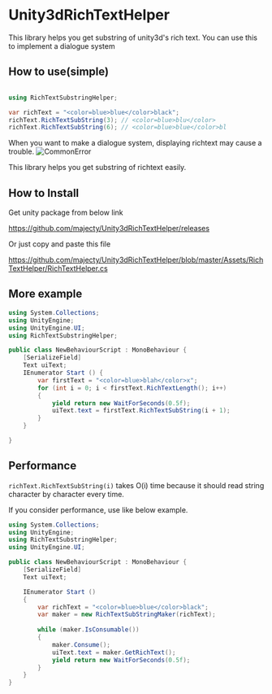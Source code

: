 # Unity3dRichTextHelper
This library helps you get substring of unity3d's rich  text. You can use this to implement a dialogue system

## How to use(simple)
```csharp

using RichTextSubstringHelper;

var richText = "<color=blue>blue</color>black";
richText.RichTextSubString(3); // <color=blue>blu</color>
richText.RichTextSubString(6); // <color=blue>blue</color>bl
```

When you want to make a dialogue system, displaying richtext may cause a trouble.
![CommonError](http://g.recordit.co/2sqiTVG655.gif)

This library helps you get substring of richtext easily.

## How to Install

Get unity package from below link

https://github.com/majecty/Unity3dRichTextHelper/releases

Or just copy and paste this file

https://github.com/majecty/Unity3dRichTextHelper/blob/master/Assets/RichTextHelper/RichTextHelper.cs

## More example
```csharp
using System.Collections;
using UnityEngine;
using UnityEngine.UI;
using RichTextSubstringHelper;

public class NewBehaviourScript : MonoBehaviour {
    [SerializeField]
    Text uiText;
    IEnumerator Start () {
        var firstText = "<color=blue>blah</color>x";
        for (int i = 0; i < firstText.RichTextLength(); i++)
        {
            yield return new WaitForSeconds(0.5f);
            uiText.text = firstText.RichTextSubString(i + 1);
        }
    }

}
```

## Performance

`richText.RichTextSubString(i)` takes O(i) time because it should read string character by character every time.

If you consider performance, use like below example.

```csharp
using System.Collections;
using UnityEngine;
using RichTextSubstringHelper;
using UnityEngine.UI;

public class NewBehaviourScript : MonoBehaviour {
    [SerializeField]
    Text uiText;

    IEnumerator Start ()
    {
        var richText = "<color=blue>blue</color>black";
        var maker = new RichTextSubStringMaker(richText);
        
        while (maker.IsConsumable())
        {
            maker.Consume();
            uiText.text = maker.GetRichText();
            yield return new WaitForSeconds(0.5f);
        }
    }
}

```


